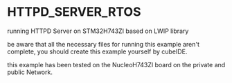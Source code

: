 # HTTPD_SERVER_RTOS
running HTTPD Server on STM32H743ZI based on LWIP library 

be aware that all the necessary files for running this example aren't complete, you should create this example yourself by cubeIDE.

this example has been tested on the NucleoH743ZI board on the private and public Network.

